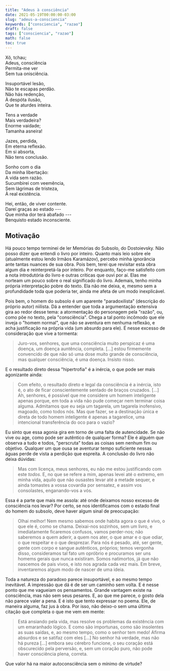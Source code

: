 ```yaml
---
title: "Adeus à consciência"
date: 2021-05-19T00:00:00-03:00
slug: "adeus-a-consciencia"
keywords: ["consciencia", "razao"]
draft: false
tags: ["consciencia", "razao"]
math: false
toc: true
---
```


Xô, tchau;<br>
Adeus, consciência<br>
Permita-me ver<br>
Sem tua onisciência.<br>

Insuportável lesão,<br>
Não te escapas perdão.<br>
Não hás redenção,<br>
À despóta ilusão,<br>
Que te aturdes inteira.<br>

Tens a verdade<br>
Mais verdadeira?<br>
Enorme vaidade;<br>
Tamanha asneira!<br>

Jazes, perdida,<br>
Em eterna reflexão.<br>
Em si absorta,<br>
Não tens conclusão.<br>

Sonho com o dia<br>
Da minha libertação:<br>
A vida sem razão.<br>
Sucumbirei com veemência,<br>
Sem lágrimas de tristeza,<br>
À real existência.<br>

Hei, então, de viver contente.<br>
Darei graças ao estado ---<br>
Que minha dor terá abafado ---<br>
Benquisto estado inconsciente.<br>

## Motivação

Há pouco tempo terminei de ler Memórias do Subsolo, do Dostoievsky. Não posso
dizer que entendi o livro por inteiro. Quanto mais leio sobre ele (atualmente
estou lendo Irmãos Karamázov), percebo minha ignorância ante tantas nuances de
sua obra. Pois bem, terei que revisitar esta obra algum dia e reinterpretá-la
por inteiro. Por enquanto, faço-me satisfeito com a nota introdutória do livro e
outras críticas que ouvi por aí. Elas me norteam um pouco sobre o real
significado do livro. Ademais, tenho minha própria interpretação pobre do texto.
Ela não me deixa, e, mesmo sem a profundidade toda que poderia ter, ainda me
afeta de um modo inexplicável.

Pois bem, o homem do subsolo é um aparente "paradoxilista" (descrição do próprio
autor) niilista. Dá a entender que toda a argumentação extensiva gira ao redor
desse tema: a atormentação do personagem pela "razão", ou, como põe no texto,
pela "consciência". Chega a tal ponto incômodo que ele inveja o "homem normal",
que não se aventura em nenhuma reflexão, e acha justificação na própria vida (um
absurdo para ele). É nesse excesso de consideração que vive a tormenta:

> Juro-vos, senhores, que uma consciência muito perspicaz é uma doença, um
> doença auntência, completa.
> [...] estou firmemente convencido de que não só uma dose muito grande de
> consciência, mas qualquer consciência, é uma doença.  Insisto nisso.

E o resultado direto dessa "hipertrofia" é a inércia, o que pode ser mais
agonizante ainda:

> Com efeito, o resultado direto e legal da consciência é a inércia, isto é, o
> ato de ficar conscientemente sentado de braços cruzados.
> [...] Ah, senhores, é possível que me considere um homem inteligente apenas
> porque, em toda a vida não pude começar nem terminar coisa alguma. Admitamos
> que eu seja um tagarela, um tagarela inofensivo, magoado, como todos nós. Mas
> que fazer, se a destinação única e direta de todo homem inteligente é apenas a
> tagarelice, uma intencional transferência do oco para o vazio?

Eu sinto que essa agonia gira em torno de uma falta de autencidade. Se não vive
ou age, como pode ser autêntico de qualquer forma? Ele é alguém que observa a
tudo e todos, "perscruta" todas as coisas sem nenhum fim ou objetivo. Qualquer
um que ousa se aventurar tempo suficiente nessas águas perde de vista a perdição
que espreita. A conclusão do livro não deixa dúvidas:

> Mas com licença, meus senhores, eu não me estou justificando com este _todos_.
> E, no que se refere a mim, apenas levei até o extremo, em minha vida, aquilo
> que não ousastes levar até a metade sequer, e ainda tomastes a vossa covardia
> por sensatez, e assim vos consolastes, enganando-vos a vós.

Essa é a parte que mais me assola: até onde deixamos nosso excesso de
consciência nos levar? Por certo, se nos identificamos com o estado final do
homem do subsolo, deve haver algum sinal de preocupação:

> Olhai melhor! Nem mesmo sabemos onde habita agora o que é vivo, o que ele é,
> como se chama. Deixai-nos sozinhos, sem um livro, e imediatamente ficaremos
> confusos, vamos perder-nos; não saberemos a quem aderir, a quem nos ater, o
> que amar e o que odiar, o que respeitar e o que desprezar. Para nós é pesado,
> até, ser gente, gente com corpo e sangue autênticos, próprios; temos vergonha
> disso, consideramos tal fato um opróbrio e procuramos ser uns homems gerais
> que nunca existiram. Somos natimortos, já que não nascemos de pais vivos, e
> isto nos agrada cada vez mais. Em breve, inventaremos algum modo de nascer de
> uma ideia.

Toda a natureza do paradoxo parece insuportável, e ao mesmo tempo inevitável. A
impressão que dá é de ser um caminho sem volta. E é nesse ponto que me vagueiam
os pensamentos. Grande vantagem existe na consciência, mas não sem seus pesares.
E, ao que me parece, o gosto dela não parece valer a pena. E é isto que tento
expressar no poema. Ele, de maneira alguma, faz jus à obra. Por isso, não
deixo-o sem uma última citação que completa o que me vem em mente:

> Está ansiando pela vida, mas resolve os problemas da existência com um
> emaranhado lógico. E como são importunas, como são insolentes as suas saídas,
> e, ao mesmo tempo, como o senhor tem medo! Afirma absurdos e se satifaz com
> eles [...] No senhor há verdade, mas não há pureza [...] embora seu cérebro
> funcione, o seu coração está obscurecido pela perversão, e, sem um coração
> puro, não pode haver consciência plena, correta.

Que valor há na maior autoconsciência sem o mínimo de virtude?
